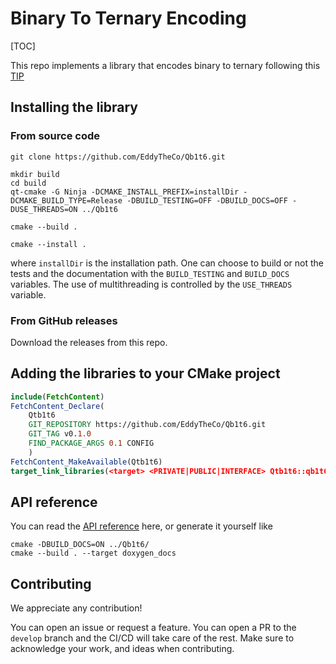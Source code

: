 
# Binary To Ternary Encoding


[TOC]

This repo implements a library that encodes binary to ternary following this [TIP](https://github.com/iotaledger/tips/blob/main/tips/TIP-0005/tip-0005.md)

## Installing the library 

### From source code
```
git clone https://github.com/EddyTheCo/Qb1t6.git 

mkdir build
cd build
qt-cmake -G Ninja -DCMAKE_INSTALL_PREFIX=installDir -DCMAKE_BUILD_TYPE=Release -DBUILD_TESTING=OFF -DBUILD_DOCS=OFF -DUSE_THREADS=ON ../Qb1t6

cmake --build . 

cmake --install . 
```
where `installDir` is the installation path.
One can choose to build or not the tests and the documentation with the `BUILD_TESTING` and `BUILD_DOCS` variables.
The use of multithreading is controlled by the `USE_THREADS` variable.

### From GitHub releases
Download the releases from this repo. 

## Adding the libraries to your CMake project 

```CMake
include(FetchContent)
FetchContent_Declare(
	Qtb1t6	
	GIT_REPOSITORY https://github.com/EddyTheCo/Qb1t6.git
	GIT_TAG v0.1.0 
	FIND_PACKAGE_ARGS 0.1 CONFIG  
	)
FetchContent_MakeAvailable(Qtb1t6)
target_link_libraries(<target> <PRIVATE|PUBLIC|INTERFACE> Qtb1t6::qb1t6)
```

## API reference

You can read the [API reference](https://eddytheco.github.io/Qb1t6/) here, or generate it yourself like
```
cmake -DBUILD_DOCS=ON ../Qb1t6/
cmake --build . --target doxygen_docs
```

## Contributing

We appreciate any contribution!


You can open an issue or request a feature.
You can open a PR to the `develop` branch and the CI/CD will take care of the rest.
Make sure to acknowledge your work, and ideas when contributing.

